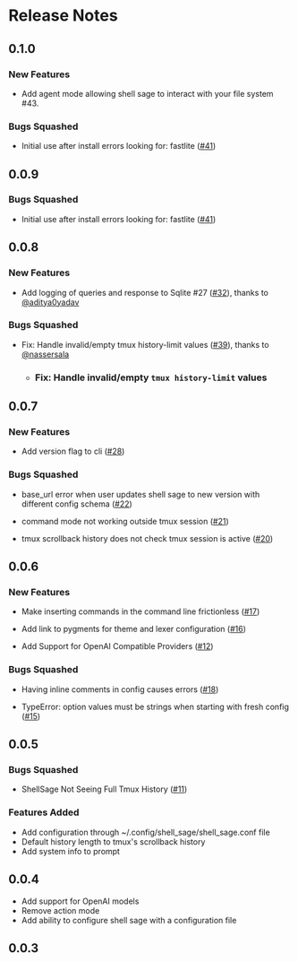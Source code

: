 # Release Notes

<!-- do not remove -->

## 0.1.0

### New Features

- Add agent mode allowing shell sage to interact with your file system #43.

### Bugs Squashed

- Initial use after install errors looking for: fastlite ([#41](https://github.com/AnswerDotAI/shell_sage/issues/41))

## 0.0.9


### Bugs Squashed

- Initial use after install errors looking for: fastlite ([#41](https://github.com/AnswerDotAI/shell_sage/issues/41))


## 0.0.8

### New Features

- Add logging of queries and response to Sqlite #27 ([#32](https://github.com/AnswerDotAI/shell_sage/pull/32)), thanks to [@aditya0yadav](https://github.com/aditya0yadav)

### Bugs Squashed

- Fix: Handle invalid/empty tmux history-limit values ([#39](https://github.com/AnswerDotAI/shell_sage/pull/39)), thanks to [@nassersala](https://github.com/nassersala)
  - ### **Fix: Handle invalid/empty `tmux history-limit` values**  

## 0.0.7

### New Features

- Add version flag to cli ([#28](https://github.com/AnswerDotAI/shell_sage/issues/28))

### Bugs Squashed

- base_url error when user updates shell sage to new version with different config schema ([#22](https://github.com/AnswerDotAI/shell_sage/issues/22))

- command mode not working outside tmux session ([#21](https://github.com/AnswerDotAI/shell_sage/issues/21))

- tmux scrollback history does not check tmux session is active ([#20](https://github.com/AnswerDotAI/shell_sage/issues/20))


## 0.0.6

### New Features

- Make inserting commands in the command line frictionless ([#17](https://github.com/AnswerDotAI/shell_sage/issues/17))

- Add link to pygments for theme and lexer configuration ([#16](https://github.com/AnswerDotAI/shell_sage/issues/16))

- Add Support for OpenAI Compatible Providers ([#12](https://github.com/AnswerDotAI/shell_sage/issues/12))

### Bugs Squashed

- Having inline comments in config causes errors ([#18](https://github.com/AnswerDotAI/shell_sage/issues/18))

- TypeError: option values must be strings when starting with fresh config ([#15](https://github.com/AnswerDotAI/shell_sage/issues/15))


## 0.0.5


### Bugs Squashed

- ShellSage Not Seeing Full Tmux History ([#11](https://github.com/AnswerDotAI/shell_sage/issues/11))

### Features Added

- Add configuration through ~/.config/shell_sage/shell_sage.conf file
- Default history length to tmux's scrollback history 
- Add system info to prompt

## 0.0.4

- Add support for OpenAI models
- Remove action mode
- Add ability to configure shell sage with a configuration file


## 0.0.3




